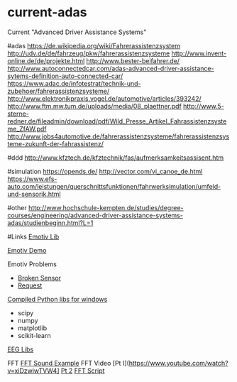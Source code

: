 # current-adas
Current "Advanced Driver Assistance Systems"

#adas
https://de.wikipedia.org/wiki/Fahrerassistenzsystem
http://udv.de/de/fahrzeug/pkw/fahrerassistenzsysteme
http://www.invent-online.de/de/projekte.html
http://www.bester-beifahrer.de/
http://www.autoconnectedcar.com/adas-advanced-driver-assistance-sytems-definition-auto-connected-car/
https://www.adac.de/infotestrat/technik-und-zubehoer/fahrerassistenzsysteme/
http://www.elektronikpraxis.vogel.de/automotive/articles/393242/
http://www.ftm.mw.tum.de/uploads/media/08_plaettner.pdf
http://www.5-sterne-redner.de/fileadmin/download/pdf/Wild_Presse_Artikel_Fahrassistenzsysteme_ZfAW.pdf
http://www.jobs4automotive.de/fahrerassistenzsysteme/fahrerassistenzsysteme-zukunft-der-fahrassistenz/

#ddd
http://www.kfztech.de/kfztechnik/fas/aufmerksamkeitsassisent.htm

#simulation
https://opends.de/
http://vector.com/vi_canoe_de.html
https://www.efs-auto.com/leistungen/querschnittsfunktionen/fahrwerksimulation/umfeld-und-sensorik.html

#other
http://www.hochschule-kempten.de/studies/degree-courses/engineering/advanced-driver-assistance-systems-adas/studienbeginn.html?L=1


#Links
[Emotiv Lib](https://github.com/openyou/emokit/tree/master/python)

[Emotiv Demo](https://www.youtube.com/watch?v=Ve7MEuuzXuY&feature=youtu.be)

Emotiv Problems
* [Broken Sensor](https://emotiv.com/forum/messages/forum14/topic1059/message16779/?sphrase_id=183168#message16779)
* [Request](https://emotiv.zendesk.com/hc/en-us/requests/28262)


[Compiled Python libs for windows](http://www.lfd.uci.edu/~gohlke/pythonlibs)
* scipy
* numpy
* matplotlib
* scikit-learn

[EEG Libs](http://www.goomedic.com/opensource-eeg-libraries-and-toolkits-for-developers.html)

FFT
[FFT Sound Example](http://samcarcagno.altervista.org/blog/basic-sound-processing-python/)
FFT Video [Pt I](https://www.youtube.com/watch?v=xiDzwiwTVW4] [Pt 2](https://www.youtube.com/watch?v=LNXVCBbSzkU)
[FFT Script](https://www.tu-chemnitz.de/informatik/ThIS/downloads/courses/ws02/datkom/Fouriertransformation.pdf)